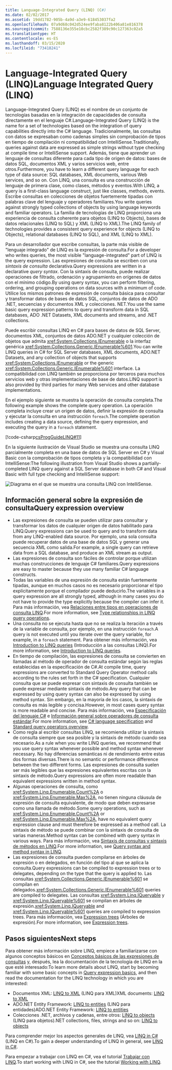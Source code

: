 ```yaml
---
title: Language-Integrated Query (LINQ) (C#)
ms.date: 02/02/2017
ms.assetid: 19dd1782-905b-4a9d-a3e9-618453037fa2
ms.openlocfilehash: 07a9d68c042d524ee9faba8122b406a81e816378
ms.sourcegitcommit: 7588136e355e10cbc2582f389c90c127363c02a5
ms.translationtype: HT
ms.contentlocale: es-ES
ms.lasthandoff: 03/15/2020
ms.locfileid: "73418241"
---
```

# <a name="language-integrated-query-linq"></a><span data-ttu-id="927fe-102">Language-Integrated Query (LINQ)</span><span class="sxs-lookup"><span data-stu-id="927fe-102">Language Integrated Query (LINQ)</span></span>

<span data-ttu-id="927fe-103">Language-Integrated Query (LINQ) es el nombre de un conjunto de tecnologías basadas en la integración de capacidades de consulta directamente en el lenguaje C#.</span><span class="sxs-lookup"><span data-stu-id="927fe-103">Language-Integrated Query (LINQ) is the name for a set of technologies based on the integration of query capabilities directly into the C# language.</span></span> <span data-ttu-id="927fe-104">Tradicionalmente, las consultas con datos se expresaban como cadenas simples sin comprobación de tipos en tiempo de compilación ni compatibilidad con IntelliSense.</span><span class="sxs-lookup"><span data-stu-id="927fe-104">Traditionally, queries against data are expressed as simple strings without type checking at compile time or IntelliSense support.</span></span> <span data-ttu-id="927fe-105">Además, tiene que aprender un lenguaje de consultas diferente para cada tipo de origen de datos: bases de datos SQL, documentos XML y varios servicios web, entre otros.</span><span class="sxs-lookup"><span data-stu-id="927fe-105">Furthermore, you have to learn a different query language for each type of data source: SQL databases, XML documents, various Web services, and so on.</span></span> <span data-ttu-id="927fe-106">Con LINQ, una consulta es una construcción de lenguaje de primera clase, como clases, métodos y eventos.</span><span class="sxs-lookup"><span data-stu-id="927fe-106">With LINQ, a query is a first-class language construct, just like classes, methods, events.</span></span> <span data-ttu-id="927fe-107">Escribe consultas en colecciones de objetos fuertemente tipadas con palabras clave del lenguaje y operadores familiares.</span><span class="sxs-lookup"><span data-stu-id="927fe-107">You write queries against strongly typed collections of objects by using language keywords and familiar operators.</span></span> <span data-ttu-id="927fe-108">La familia de tecnologías de LINQ proporciona una experiencia de consulta coherente para objetos (LINQ to Objects), bases de datos relacionales (LINQ to SQL) y XML (LINQ to XML).</span><span class="sxs-lookup"><span data-stu-id="927fe-108">The LINQ family of technologies provides a consistent query experience for objects (LINQ to Objects), relational databases (LINQ to SQL), and XML (LINQ to XML).</span></span>

<span data-ttu-id="927fe-109">Para un desarrollador que escribe consultas, la parte más visible de "lenguaje integrado" de LINQ es la expresión de consulta.</span><span class="sxs-lookup"><span data-stu-id="927fe-109">For a developer who writes queries, the most visible "language-integrated" part of LINQ is the query expression.</span></span> <span data-ttu-id="927fe-110">Las expresiones de consulta se escriben con una *sintaxis de consulta* declarativa.</span><span class="sxs-lookup"><span data-stu-id="927fe-110">Query expressions are written in a declarative *query syntax*.</span></span> <span data-ttu-id="927fe-111">Con la sintaxis de consulta, puede realizar operaciones de filtrado, ordenación y agrupamiento en orígenes de datos con el mínimo código.</span><span class="sxs-lookup"><span data-stu-id="927fe-111">By using query syntax, you can perform filtering, ordering, and grouping operations on data sources with a minimum of code.</span></span> <span data-ttu-id="927fe-112">Utilice los mismos patrones de expresión de consulta básica para consultar y transformar datos de bases de datos SQL, conjuntos de datos de ADO .NET, secuencias y documentos XML y colecciones. NET.</span><span class="sxs-lookup"><span data-stu-id="927fe-112">You use the same basic query expression patterns to query and transform data in SQL databases, ADO .NET Datasets, XML documents and streams, and .NET collections.</span></span>

<span data-ttu-id="927fe-113">Puede escribir consultas LINQ en C# para bases de datos de SQL Server, documentos XML, conjuntos de datos ADO.NET y cualquier colección de objetos que admita <xref:System.Collections.IEnumerable> o la interfaz genérica <xref:System.Collections.Generic.IEnumerable%601>.</span><span class="sxs-lookup"><span data-stu-id="927fe-113">You can write LINQ queries in C# for SQL Server databases, XML documents, ADO.NET Datasets, and any collection of objects that supports <xref:System.Collections.IEnumerable> or the generic <xref:System.Collections.Generic.IEnumerable%601> interface.</span></span> <span data-ttu-id="927fe-114">La compatibilidad con LINQ también se proporciona por terceros para muchos servicios web y otras implementaciones de base de datos.</span><span class="sxs-lookup"><span data-stu-id="927fe-114">LINQ support is also provided by third parties for many Web services and other database implementations.</span></span>

<span data-ttu-id="927fe-115">En el ejemplo siguiente se muestra la operación de consulta completa.</span><span class="sxs-lookup"><span data-stu-id="927fe-115">The following example shows the complete query operation.</span></span> <span data-ttu-id="927fe-116">La operación completa incluye crear un origen de datos, definir la expresión de consulta y ejecutar la consulta en una instrucción `foreach`.</span><span class="sxs-lookup"><span data-stu-id="927fe-116">The complete operation includes creating a data source, defining the query expression, and executing the query in a `foreach` statement.</span></span>

[!code-csharp[csProgGuideLINQ#11](~/samples/snippets/csharp/concepts/linq/index_1.cs)]

<span data-ttu-id="927fe-117">En la siguiente ilustración de Visual Studio se muestra una consulta LINQ parcialmente completa en una base de datos de SQL Server en C# y Visual Basic con la comprobación de tipos completa y la compatibilidad con IntelliSense:</span><span class="sxs-lookup"><span data-stu-id="927fe-117">The following illustration from Visual Studio shows a partially-completed LINQ query against a SQL Server database in both C# and Visual Basic with full type checking and IntelliSense support:</span></span>

![Diagrama en el que se muestra una consulta LINQ con IntelliSense.](./media/introduction-to-linq/linq-query-intellisense.png)

## <a name="query-expression-overview"></a><span data-ttu-id="927fe-119">Información general sobre la expresión de consulta</span><span class="sxs-lookup"><span data-stu-id="927fe-119">Query expression overview</span></span>

- <span data-ttu-id="927fe-120">Las expresiones de consulta se pueden utilizar para consultar y transformar los datos de cualquier origen de datos habilitado para LINQ.</span><span class="sxs-lookup"><span data-stu-id="927fe-120">Query expressions can be used to query and to transform data from any LINQ-enabled data source.</span></span> <span data-ttu-id="927fe-121">Por ejemplo, una sola consulta puede recuperar datos de una base de datos SQL y generar una secuencia XML como salida.</span><span class="sxs-lookup"><span data-stu-id="927fe-121">For example, a single query can retrieve data from a SQL database, and produce an XML stream as output.</span></span>
- <span data-ttu-id="927fe-122">Las expresiones de consulta son fáciles de controlar porque utilizan muchas construcciones de lenguaje C# familiares.</span><span class="sxs-lookup"><span data-stu-id="927fe-122">Query expressions are easy to master because they use many familiar C# language constructs.</span></span>
- <span data-ttu-id="927fe-123">Todas las variables de una expresión de consulta están fuertemente tipadas, aunque en muchos casos no es necesario proporcionar el tipo explícitamente porque el compilador puede deducirlo.</span><span class="sxs-lookup"><span data-stu-id="927fe-123">The variables in a query expression are all strongly typed, although in many cases you do not have to provide the type explicitly because the compiler can infer it.</span></span> <span data-ttu-id="927fe-124">Para más información, vea [Relaciones entre tipos en operaciones de consulta LINQ](type-relationships-in-linq-query-operations.md).</span><span class="sxs-lookup"><span data-stu-id="927fe-124">For more information, see [Type relationships in LINQ query operations](type-relationships-in-linq-query-operations.md).</span></span>
- <span data-ttu-id="927fe-125">Una consulta no se ejecuta hasta que no se realiza la iteración a través de la variable de consulta, por ejemplo, en una instrucción `foreach`.</span><span class="sxs-lookup"><span data-stu-id="927fe-125">A query is not executed until you iterate over the query variable, for example, in a `foreach` statement.</span></span> <span data-ttu-id="927fe-126">Para obtener más información, vea [Introduction to LINQ queries](introduction-to-linq-queries.md) (Introducción a las consultas LINQ).</span><span class="sxs-lookup"><span data-stu-id="927fe-126">For more information, see [Introduction to LINQ queries](introduction-to-linq-queries.md).</span></span>
- <span data-ttu-id="927fe-127">En tiempo de compilación, las expresiones de consulta se convierten en llamadas al método de operador de consulta estándar según las reglas establecidas en la especificación de C#.</span><span class="sxs-lookup"><span data-stu-id="927fe-127">At compile time, query expressions are converted to Standard Query Operator method calls according to the rules set forth in the C# specification.</span></span> <span data-ttu-id="927fe-128">Cualquier consulta que se puede expresar con sintaxis de consulta también se puede expresar mediante sintaxis de método.</span><span class="sxs-lookup"><span data-stu-id="927fe-128">Any query that can be expressed by using query syntax can also be expressed by using method syntax.</span></span> <span data-ttu-id="927fe-129">Sin embargo, en la mayoría de los casos, la sintaxis de consulta es más legible y concisa.</span><span class="sxs-lookup"><span data-stu-id="927fe-129">However, in most cases query syntax is more readable and concise.</span></span> <span data-ttu-id="927fe-130">Para más información, vea [Especificación del lenguaje C#](~/_csharplang/spec/expressions.md#query-expressions) e [Información general sobre operadores de consulta estándar](standard-query-operators-overview.md).</span><span class="sxs-lookup"><span data-stu-id="927fe-130">For more information, see [C# language specification](~/_csharplang/spec/expressions.md#query-expressions) and [Standard query operators overview](standard-query-operators-overview.md).</span></span>
- <span data-ttu-id="927fe-131">Como regla al escribir consultas LINQ, se recomienda utilizar la sintaxis de consulta siempre que sea posible y la sintaxis de método cuando sea necesario.</span><span class="sxs-lookup"><span data-stu-id="927fe-131">As a rule when you write LINQ queries, we recommend that you use query syntax whenever possible and method syntax whenever necessary.</span></span> <span data-ttu-id="927fe-132">No hay diferencias semánticas ni de rendimiento entre estas dos formas diversas.</span><span class="sxs-lookup"><span data-stu-id="927fe-132">There is no semantic or performance difference between the two different forms.</span></span> <span data-ttu-id="927fe-133">Las expresiones de consulta suelen ser más legibles que las expresiones equivalentes escritas con la sintaxis de método.</span><span class="sxs-lookup"><span data-stu-id="927fe-133">Query expressions are often more readable than equivalent expressions written in method syntax.</span></span>
- <span data-ttu-id="927fe-134">Algunas operaciones de consulta, como <xref:System.Linq.Enumerable.Count%2A> o <xref:System.Linq.Enumerable.Max%2A>, no tienen ninguna cláusula de expresión de consulta equivalente, de modo que deben expresarse como una llamada de método.</span><span class="sxs-lookup"><span data-stu-id="927fe-134">Some query operations, such as <xref:System.Linq.Enumerable.Count%2A> or <xref:System.Linq.Enumerable.Max%2A>, have no equivalent query expression clause and must therefore be expressed as a method call.</span></span> <span data-ttu-id="927fe-135">La sintaxis de método se puede combinar con la sintaxis de consulta de varias maneras.</span><span class="sxs-lookup"><span data-stu-id="927fe-135">Method syntax can be combined with query syntax in various ways.</span></span> <span data-ttu-id="927fe-136">Para más información, vea [Sintaxis de consultas y sintaxis de métodos en LINQ](query-syntax-and-method-syntax-in-linq.md).</span><span class="sxs-lookup"><span data-stu-id="927fe-136">For more information, see [Query syntax and method syntax in LINQ](query-syntax-and-method-syntax-in-linq.md).</span></span>
- <span data-ttu-id="927fe-137">Las expresiones de consulta pueden compilarse en árboles de expresión o en delegados, en función del tipo al que se aplica la consulta.</span><span class="sxs-lookup"><span data-stu-id="927fe-137">Query expressions can be compiled to expression trees or to delegates, depending on the type that the query is applied to.</span></span> <span data-ttu-id="927fe-138">Las consultas <xref:System.Collections.Generic.IEnumerable%601> se compilan en delegados.</span><span class="sxs-lookup"><span data-stu-id="927fe-138"><xref:System.Collections.Generic.IEnumerable%601> queries are compiled to delegates.</span></span> <span data-ttu-id="927fe-139">Las consultas <xref:System.Linq.IQueryable> y <xref:System.Linq.IQueryable%601> se compilan en árboles de expresión.</span><span class="sxs-lookup"><span data-stu-id="927fe-139"><xref:System.Linq.IQueryable> and <xref:System.Linq.IQueryable%601> queries are compiled to expression trees.</span></span> <span data-ttu-id="927fe-140">Para más información, vea [Expression trees](../../../expression-trees.md) (Árboles de expresión).</span><span class="sxs-lookup"><span data-stu-id="927fe-140">For more information, see [Expression trees](../../../expression-trees.md).</span></span>

## <a name="next-steps"></a><span data-ttu-id="927fe-141">Pasos siguientes</span><span class="sxs-lookup"><span data-stu-id="927fe-141">Next steps</span></span>

<span data-ttu-id="927fe-142">Para obtener más información sobre LINQ, empiece a familiarizarse con algunos conceptos básicos en [Conceptos básicos de las expresiones de consultas](../../../linq/query-expression-basics.md) y, después, lea la documentación de la tecnología de LINQ en la que esté interesado:</span><span class="sxs-lookup"><span data-stu-id="927fe-142">To learn more details about LINQ, start by becoming familiar with some basic concepts in [Query expression basics](../../../linq/query-expression-basics.md), and then read the documentation for the LINQ technology in which you are interested:</span></span>

- <span data-ttu-id="927fe-143">Documentos XML: [LINQ to XML](linq-to-xml-overview.md) (LINQ para XML)</span><span class="sxs-lookup"><span data-stu-id="927fe-143">XML documents: [LINQ to XML](linq-to-xml-overview.md)</span></span>  
- <span data-ttu-id="927fe-144">ADO.NET Entity Framework: [LINQ to entities](../../../../framework/data/adonet/ef/language-reference/linq-to-entities.md) (LINQ para entidades)</span><span class="sxs-lookup"><span data-stu-id="927fe-144">ADO.NET Entity Framework: [LINQ to entities](../../../../framework/data/adonet/ef/language-reference/linq-to-entities.md)</span></span>
- <span data-ttu-id="927fe-145">Colecciones .NET, archivos y cadenas, entre otros: [LINQ to objects](linq-to-objects.md) (LINQ para objetos)</span><span class="sxs-lookup"><span data-stu-id="927fe-145">.NET collections, files, strings and so on: [LINQ to objects](linq-to-objects.md)</span></span>

<span data-ttu-id="927fe-146">Para comprender mejor los aspectos generales de LINQ, vea [LINQ in C#](../../../linq/linq-in-csharp.md) (LINQ en C#).</span><span class="sxs-lookup"><span data-stu-id="927fe-146">To gain a deeper understanding of LINQ in general, see [LINQ in C#](../../../linq/linq-in-csharp.md).</span></span>

<span data-ttu-id="927fe-147">Para empezar a trabajar con LINQ en C#, vea el tutorial [Trabajar con LINQ](../../../tutorials/working-with-linq.md).</span><span class="sxs-lookup"><span data-stu-id="927fe-147">To start working with LINQ in C#, see the tutorial [Working with LINQ](../../../tutorials/working-with-linq.md).</span></span>
